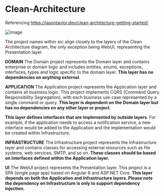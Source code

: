 # Clean-Architecture

Referencing https://jasontaylor.dev/clean-architecture-getting-started/

![image](https://github.com/vishnu01/Clean-Architecture/assets/10369261/f5257539-223d-433a-a376-4982626f8aac)

The project names within src align closely to the layers of the Clean Architecture diagram, the only exception being WebUI, representing the Presentation layer.

**DOMAIN**
The Domain project represents the Domain layer and contains enterprise or domain logic and includes entities, enums, exceptions, interfaces, types and logic specific to the domain layer. **This layer has no dependencies on anything external**.

**APPLICATION**
The Application project represents the Application layer and contains all business logic. This project implements CQRS (Command Query Responsibility Segregation), with each business use case represented by a single command or query. **This layer is dependent on the Domain layer but has no dependencies on any other layer or project**. 

**This layer defines interfaces that are implemented by outside layers**. For example, if the application needs to access a notification service, a new interface would be added to the Application and the implementation would be created within Infrastructure.

**INFRASTRUCTURE**
The Infrastructure project represents the Infrastructure layer and contains classes for accessing external resources such as file systems, web services, SMTP, and so on. 
**These classes should be based on interfaces defined within the Application layer.**

**UI**
The WebUI project represents the Presentation layer. This project is a SPA (single page app) based on Angular 8 and ASP.NET Core. 
**This layer depends on both the Application and Infrastructure layers. Please note the dependency on Infrastructure is only to support dependency injection.**
